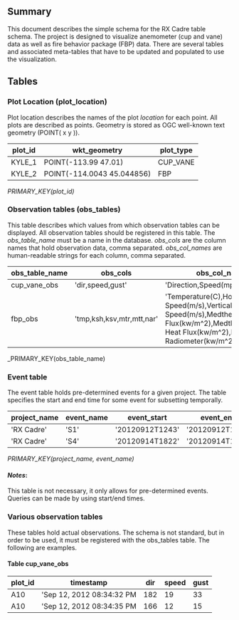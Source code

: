 <!--

 * Name:     table_design.md
 * Project:  RX Cadre Data Visualization
 * Purpose:  Table descriptions
 * Author:   Kyle Shannon <kyle@pobox.com>

This is free and unencumbered software released into the public domain.

Anyone is free to copy, modify, publish, use, compile, sell, or
distribute this software, either in source code form or as a compiled
binary, for any purpose, commercial or non-commercial, and by any
means.

In jurisdictions that recognize copyright laws, the author or authors
of this software dedicate any and all copyright interest in the
software to the public domain. We make this dedication for the benefit
of the public at large and to the detriment of our heirs and
successors. We intend this dedication to be an overt act of
relinquishment in perpetuity of all present and future rights to this
software under copyright law.

THE SOFTWARE IS PROVIDED "AS IS", WITHOUT WARRANTY OF ANY KIND,
EXPRESS OR IMPLIED, INCLUDING BUT NOT LIMITED TO THE WARRANTIES OF
MERCHANTABILITY, FITNESS FOR A PARTICULAR PURPOSE AND NONINFRINGEMENT.
IN NO EVENT SHALL THE AUTHORS BE LIABLE FOR ANY CLAIM, DAMAGES OR
OTHER LIABILITY, WHETHER IN AN ACTION OF CONTRACT, TORT OR OTHERWISE,
ARISING FROM, OUT OF OR IN CONNECTION WITH THE SOFTWARE OR THE USE OR
OTHER DEALINGS IN THE SOFTWARE.

For more information, please refer to <http://unlicense.org/>

-->

## Summary

This document describes the simple schema for the RX Cadre table schema.  The
project is designed to visualize anemometer (cup and vane) data as well as fire
behavior package (FBP) data.  There are several tables and associated
meta-tables that have to be updated and populated to use the visualization.

## Tables

### Plot Location (plot\_location)

Plot location describes the names of the plot _location_ for each point.  All
plots are described as points.  Geometry is stored as OGC well-known text
geometry (POINT( x y )).

| plot\_id | wkt\_geometry              | plot\_type |
| -------- | -------------------------- | ---------- |
| KYLE\_1  | POINT(-113.99 47.01)       | CUP\_VANE  |
| KYLE\_2  | POINT(-114.0043 45.044856) | FBP        |

_PRIMARY\_KEY(plot\_id)_

### Observation tables (obs\_tables)

This table describes which values from which observation tables can be
displayed.  All observation tables should be registered in this table.  The
_obs\_table\_name_ must be a name in the database.  _obs\_cols_ are the column
names that hold observation data, comma separated.  _obs\_col\_names_ are
human-readable strings for each column, comma separated.

| obs\_table\_name | obs\_cols                 | obs\_col\_names                  |
| ---------------- | ------------------------- | -------------------------------- |
| cup\_vane\_obs   | 'dir,speed,gust'          | 'Direction,Speed(mph),Gust(mph)' |
| fbp\_obs         | 'tmp,ksh,ksv,mtr,mtt,nar' | 'Temperature(C),Horizontal Wind Speed(m/s),Vertical Wind Speed(m/s),Medtherm Radiant Flux(kw/m^2),Medtherm Total Heat Flux(kw/m^2),Narrow Angle Radiometer(kw/m^2)' |

_PRIMARY\_KEY(obs\_table\_name)

### Event table

The event table holds pre-determined events for a given project.  The table
specifies the start and end time for some event for subsetting temporally.

| project\_name | event\_name | event\_start    | event\_end      |
| ------------- | ----------- | --------------- | --------------- |
| 'RX Cadre'    | 'S1'        | '20120912T1243' | '20120912T1534' |
| 'RX Cadre'    | 'S4'        | '20120914T1822' | '20120914T1930' |


_PRIMARY\_KEY(project\_name, event\_name)_

#### _Notes_\:

This table is not necessary, it only allows for pre-determined events.  Queries
can be made by using start/end times.

### Various observation tables

These tables hold actual observations.  The schema is not standard, but in
order to be used, it must be registered with the obs\_tables table.  The
following are examples.

#### Table cup\_vane\_obs

| plot\_id | timestamp                 | dir | speed | gust |
| -------- | ------------------------- | --- | ----- | ---- |
| A10      | 'Sep 12, 2012 08:34:32 PM | 182 | 19    | 33   |
| A10      | 'Sep 12, 2012 08:34:35 PM | 166 | 12    | 15   |

